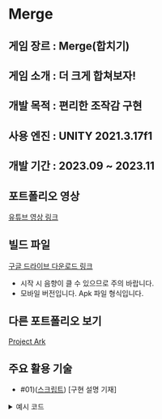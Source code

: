 Merge
===


게임 장르 : Merge(합치기)
---

게임 소개 : 
더 크게 합쳐보자!
---


개발 목적 : 편리한 조작감 구현
---

사용 엔진 : UNITY 2021.3.17f1
---


개발 기간 : 2023.09 ~ 2023.11
---


포트폴리오 영상
---
[유튜브 영상 링크](링크예정)


빌드 파일
---
[구글 드라이브 다운로드 링크](https://drive.google.com/file/d/1JRSGiZR3P5XjKuaMydYr0ob5zu1n1pqp/view?usp=drive_link)

* 시작 시 음향이 클 수 있으므로 주의 바랍니다.
* 모바일 버전입니다. Apk 파일 형식입니다.

다른 포트폴리오 보기
---
[Project Ark](https://github.com/Nocha13/Ark_2DPortfolio.git)

주요 활용 기술
---
* #01)([스크립트](기재예정)) [구현 설명 기재]
<details>
<summary>예시 코드</summary>
  
```csharp
public void 함수 이름()
{
    
}
```

</details>
